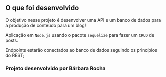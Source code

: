 ## O que foi desenvolvido

  O objetivo nesse projeto é desenvolver uma API e um banco de dados para a produção de conteúdo para um blog! 

  Aplicação em `Node.js` usando o pacote `sequelize` para fazer um `CRUD` de posts.

  Endpoints estarão conectados ao banco de dados seguindo os princípios do REST;

### Projeto desenvolvido por Bárbara Rocha
